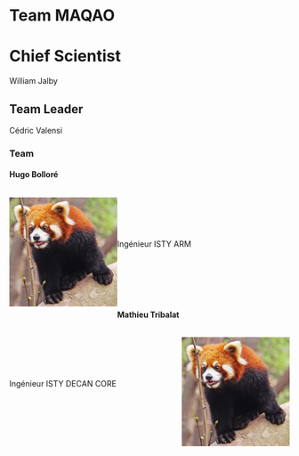 # Team MAQAO

# Chief Scientist

William Jalby

## Team Leader

Cédric Valensi

### Team

#### Hugo Bolloré

<p style="float:left">
  <img src="panda-roux-small.png" alt="Red panda" title="Cute and like apples!" />
</p>
<p style="line-height:196px;">
  Ingénieur ISTY
  ARM
</p>

#### Mathieu Tribalat

<p style="float:right">
  <img src="panda-roux-small.png" alt="Red panda" title="Cute but psycho!" />
</p>
<p style="line-height:196px;">
  Ingénieur ISTY
  DECAN
  CORE
</p>
